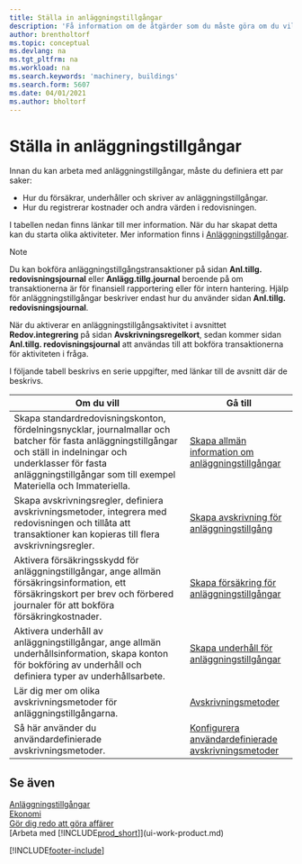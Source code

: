 ```yaml
---
title: Ställa in anläggningstillgångar
description: 'Få information om de åtgärder som du måste göra om du vill ställa in anläggningstillgångar, till exempel maskiner eller byggnader.'
author: brentholtorf
ms.topic: conceptual
ms.devlang: na
ms.tgt_pltfrm: na
ms.workload: na
ms.search.keywords: 'machinery, buildings'
ms.search.form: 5607
ms.date: 04/01/2021
ms.author: bholtorf
---
```

# Ställa in anläggningstillgångar

Innan du kan arbeta med anläggningstillgångar, måste du definiera ett par saker:  

* Hur du försäkrar, underhåller och skriver av anläggningstillgångar.  
* Hur du registrerar kostnader och andra värden i redovisningen.  

I tabellen nedan finns länkar till mer information. När du har skapat detta kan du starta olika aktiviteter. Mer information finns i [Anläggningstillgångar](fa-manage.md).  

> [!NOTE]  
>   Du kan bokföra anläggningstillgångstransaktioner på sidan **Anl.tillg. redovisningsjournal** eller **Anlägg.tillg.journal** beroende på om transaktionerna är för finansiell rapportering eller för intern hantering. Hjälp för anläggningstillgångar beskriver endast hur du använder sidan **Anl.tillg. redovisningsjournal**.  

När du aktiverar en anläggningstillgångsaktivitet i avsnittet **Redov.integrering** på sidan **Avskrivningsregelkort**, sedan kommer sidan **Anl.tillg. redovisningsjournal** att användas till att bokföra transaktionerna för aktiviteten i fråga.

I följande tabell beskrivs en serie uppgifter, med länkar till de avsnitt där de beskrivs.  

| Om du vill | Gå till |
| --- | --- |
| Skapa standardredovisningskonton, fördelningsnycklar, journalmallar och batcher för fasta anläggningstillgångar och ställ in indelningar och underklasser för fasta anläggningstillgångar som till exempel Materiella och Immateriella. |[Skapa allmän information om anläggningstillgångar](fa-how-setup-general.md) |
| Skapa avskrivningsregler, definiera avskrivningsmetoder, integrera med redovisningen och tillåta att transaktioner kan kopieras till flera avskrivningsregler. |[Skapa avskrivning för anläggningstillgång](fa-how-setup-depreciation.md) |
| Aktivera försäkringsskydd för anläggningstillgångar, ange allmän försäkringsinformation, ett försäkringskort per brev och förbered journaler för att bokföra försäkringkostnader. |[Skapa försäkring för anläggningstillgångar](fa-how-setup-insurance.md) |
| Aktivera underhåll av anläggningstillgångar, ange allmän underhållsinformation, skapa konton för bokföring av underhåll och definiera typer av underhållsarbete. |[Skapa underhåll för anläggningstillgångar](fa-how-setup-maintenance.md) |
| Lär dig mer om olika avskrivningsmetoder för anläggningstillgångarna. |[Avskrivningsmetoder](fa-depreciation-methods.md) |
| Så här använder du användardefinierade avskrivningsmetoder. |[Konfigurera användardefinierade avskrivningsmetoder](fa-how-setup-user-defined-depreciation-method.md) |

## Se även

[Anläggningstillgångar](fa-manage.md)  
[Ekonomi](finance.md)  
[Gör dig redo att göra affärer](ui-get-ready-business.md)  
[Arbeta med [!INCLUDE[prod_short](includes/prod_short.md)]](ui-work-product.md)


[!INCLUDE[footer-include](includes/footer-banner.md)]
